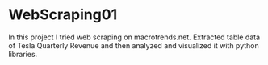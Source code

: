 # WebScraping01
In this project I tried web scraping on macrotrends.net. Extracted table data of Tesla Quarterly Revenue and then analyzed and visualized it with python libraries.
